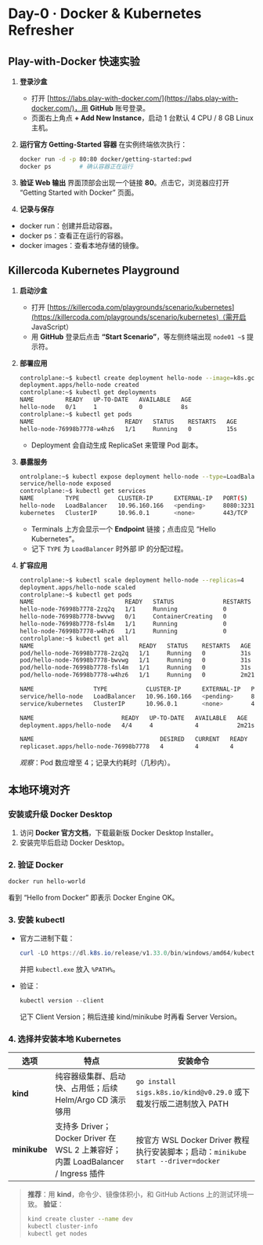 # Day-0 · Docker & Kubernetes Refresher

## Play-with-Docker 快速实验

1. **登录沙盒**

   - 打开 [https://labs.play-with-docker.com/](https://labs.play-with-docker.com/)，用 **GitHub** 账号登录。
   - 页面右上角点 **+ Add New Instance**，启动 1 台默认 4 CPU / 8 GB Linux 主机。

1. **运行官方 Getting-Started 容器**
   在实例终端依次执行：

   ```bash
   docker run -d -p 80:80 docker/getting-started:pwd
   docker ps        # 确认容器正在运行
   ```

1. **验证 Web 输出**
   界面顶部会出现一个链接 **80**。点击它，浏览器应打开 “Getting Started with Docker” 页面。

1. **记录与保存**

- docker run：创建并启动容器。
- docker ps：查看正在运行的容器。
- docker images：查看本地存储的镜像。

## Killercoda Kubernetes Playground

1. **启动沙盒**

   - 打开 [https://killercoda.com/playgrounds/scenario/kubernetes](https://killercoda.com/playgrounds/scenario/kubernetes)（需开启 JavaScript）
   - 用 **GitHub** 登录后点击 **“Start Scenario”**，等左侧终端出现 `node01 ~$` 提示符。

1. **部署应用**

   ```bash
   controlplane:~$ kubectl create deployment hello-node --image=k8s.gcr.io/echoserver:1.4
   deployment.apps/hello-node created
   controlplane:~$ kubectl get deployments
   NAME         READY   UP-TO-DATE   AVAILABLE   AGE
   hello-node   0/1     1            0           8s
   controlplane:~$ kubectl get pods
   NAME                          READY   STATUS    RESTARTS   AGE
   hello-node-76998b7778-w4hz6   1/1     Running   0          15s
   ```

   - Deployment 会自动生成 ReplicaSet 来管理 Pod 副本。

1. **暴露服务**

   ```bash
   ontrolplane:~$ kubectl expose deployment hello-node --type=LoadBalancer --port=8080
   service/hello-node exposed
   controlplane:~$ kubectl get services
   NAME         TYPE           CLUSTER-IP      EXTERNAL-IP   PORT(S)          AGE
   hello-node   LoadBalancer   10.96.160.166   <pending>     8080:32312/TCP   14s
   kubernetes   ClusterIP      10.96.0.1       <none>        443/TCP          5d3h
   ```

   - Terminals 上方会显示一个 **Endpoint** 链接；点击应见 “Hello Kubernetes”。
   - 记下 `TYPE` 为 `LoadBalancer` 时外部 IP 的分配过程。

1. **扩容应用**

   ```bash
   controlplane:~$ kubectl scale deployment hello-node --replicas=4
   deployment.apps/hello-node scaled
   controlplane:~$ kubectl get pods
   NAME                          READY   STATUS              RESTARTS   AGE
   hello-node-76998b7778-2zq2q   1/1     Running             0          10s
   hello-node-76998b7778-bwvwg   0/1     ContainerCreating   0          10s
   hello-node-76998b7778-fsl4m   1/1     Running             0          10s
   hello-node-76998b7778-w4hz6   1/1     Running             0          2m
   controlplane:~$ kubectl get all
   NAME                              READY   STATUS    RESTARTS   AGE
   pod/hello-node-76998b7778-2zq2q   1/1     Running   0          31s
   pod/hello-node-76998b7778-bwvwg   1/1     Running   0          31s
   pod/hello-node-76998b7778-fsl4m   1/1     Running   0          31s
   pod/hello-node-76998b7778-w4hz6   1/1     Running   0          2m21s

   NAME                 TYPE           CLUSTER-IP      EXTERNAL-IP   PORT(S)          AGE
   service/hello-node   LoadBalancer   10.96.160.166   <pending>     8080:32312/TCP   101s
   service/kubernetes   ClusterIP      10.96.0.1       <none>        443/TCP          5d3h

   NAME                         READY   UP-TO-DATE   AVAILABLE   AGE
   deployment.apps/hello-node   4/4     4            4           2m21s

   NAME                                    DESIRED   CURRENT   READY   AGE
   replicaset.apps/hello-node-76998b7778   4         4         4       2m21s
   ```

   *观察*：Pod 数应增至 4；记录大约耗时（几秒内）。

## 本地环境对齐

### 安装或升级 Docker Desktop

1. 访问 **Docker 官方文档**，下载最新版 Docker Desktop Installer。
1. 安装完毕后启动 Docker Desktop。

### 2. 验证 Docker

```bash
docker run hello-world
```

看到 “Hello from Docker” 即表示 Docker Engine OK。

### 3. 安装 kubectl

- 官方二进制下载：

  ```powershell
  curl -LO https://dl.k8s.io/release/v1.33.0/bin/windows/amd64/kubectl.exe
  ```

  并把 `kubectl.exe` 放入 `%PATH%`。

- 验证：

  ```powershell
  kubectl version --client
  ```

  记下 Client Version；稍后连接 kind/minikube 时再看 Server Version。

### 4. 选择并安装本地 Kubernetes

| 选项 | 特点 | 安装命令 |
| ------------ | ------------------------------------------------------------------ | ---------------------------------------------------------------------------------------------------- |
| **kind** | 纯容器级集群、启动快、占用低；后续 Helm/Argo CD 演示够用 | `go install sigs.k8s.io/kind@v0.29.0` 或下载发行版二进制放入 PATH |
| **minikube** | 支持多 Driver；Docker Driver 在 WSL 2 上兼容好；内置 LoadBalancer / Ingress 插件 | 按官方 WSL Docker Driver 教程执行安装脚本；启动：`minikube start --driver=docker` |

> **推荐**：用 **kind**，命令少、镜像体积小，和 GitHub Actions 上的测试环境一致。
> **验证**：
>
> ```bash
> kind create cluster --name dev
> kubectl cluster-info
> kubectl get nodes
> ```
